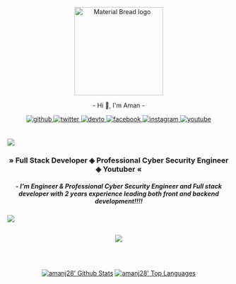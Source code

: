 <p align="center">
    <img width="200" src="https://i.postimg.cc/SRjg0J4C/LOGO.png" alt="Material Bread logo">
 
<p align="center">
- Hi 👋, I'm Aman - 
<div align="center">
<a href="https://github.com/amanj28" target="_blank">
<img src=https://img.shields.io/badge/github-%2324292e.svg?&style=for-the-badge&logo=github&logoColor=white alt=github style="margin-bottom: 5px;" />
</a>
<a href="https://twitter.com/amanselfcoderr" target="_blank">
<img src=https://img.shields.io/badge/twitter-%2300acee.svg?&style=for-the-badge&logo=twitter&logoColor=white alt=twitter style="margin-bottom: 5px;" />
</a>
<a href="https://dev.to/amanselfcoder" target="_blank">
<img src=https://img.shields.io/badge/dev.to-%2308090A.svg?&style=for-the-badge&logo=dev.to&logoColor=white alt=devto style="margin-bottom: 5px;" />
</a>
<a href="https://www.facebook.com/amanselfcoder" target="_blank">
<img src=https://img.shields.io/badge/facebook-%232E87FB.svg?&style=for-the-badge&logo=facebook&logoColor=white alt=facebook style="margin-bottom: 5px;" />
</a>
<a href="https://instagram.com/@itz_.aman3128" target="_blank">
<img src=https://img.shields.io/badge/instagram-%23000000.svg?&style=for-the-badge&logo=instagram&logoColor=white alt=instagram style="margin-bottom: 5px;" />
</a>
<a href="https://www.youtube.com/@amanselfcoder/videos" target="_blank">
<img src=https://img.shields.io/badge/youtube-%23EE4831.svg?&style=for-the-badge&logo=youtube&logoColor=white alt=youtube style="margin-bottom: 5px;" />
</a>  
</div>  

<br/>  
    
<img src="https://user-images.githubusercontent.com/73097560/115834477-dbab4500-a447-11eb-908a-139a6edaec5c.gif"></p>
<h3 align="center"> » Full Stack Developer ◈ Professional Cyber Security Engineer ◈ Youtuber « </h3>
<h5 align="center"> - I'm Engineer & Professional Cyber Security Engineer and Full stack developer with 2 years experience leading both front and backend development!!!! </h5>

<img src="https://user-images.githubusercontent.com/73097560/115834477-dbab4500-a447-11eb-908a-139a6edaec5c.gif"></p>

## 
<p align="center">

    
    
<div align="center">
<img src="https://visitcount.itsvg.in/api?id=amanj28&icon=7&color=0" align="center" />
</div>  
    
</p>

<br>
<p align="center">
 <br/>
    <a href="https://github.com/amanj28/github-readme-stats"><img alt="amanj28' Github Stats" src="https://github-readme-stats.vercel.app/api?username=amanj28&show_icons=true&count_private=true&theme=react&hide_border=true&bg_color=0D1117" /></a>
  <a href="https://github.com/amanj28/github-readme-stats"><img alt="amanj28' Top Languages" src="https://github-readme-stats.vercel.app/api/top-langs/?username=amanj28&langs_count=8&count_private=true&layout=compact&theme=react&hide_border=true&bg_color=0D1117" /></a> 
 <br>
